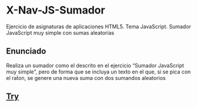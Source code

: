 # X-Nav-JS-Sumador
Ejercicio de asignaturas de aplicaciones HTML5. Tema JavaScript. Sumador JavaScript muy simple con sumas aleatorias

## Enunciado

Realiza un sumador como el descrito en el ejercicio “Sumador JavaScript muy simple”, pero de forma que se incluya un texto en el que, si se pica con el rat́on, se genere una nueva suma con dos sumandos aleatorios

## [Try](https://crisgh.github.io/X-Nav-JS-Sumador/)

